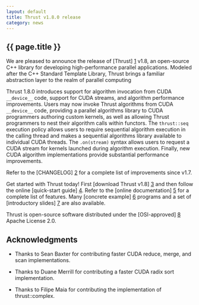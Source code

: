 ```yaml
---
layout: default
title: Thrust v1.8.0 release
category: news
---
```

## {{ page.title }} ##

We are pleased to announce the release of [Thrust] [1] v1.8, an open-source C++ library for
developing high-performance parallel applications. Modeled after the C++ Standard Template
Library, Thrust brings a familiar abstraction layer to the realm of parallel computing

Thrust 1.8.0 introduces support for algorithm invocation from CUDA `__device__` code, support
for CUDA streams, and algorithm performance improvements. Users may now invoke Thrust algorithms
from CUDA `__device__` code, providing a parallel algorithms library to CUDA programmers
authoring custom kernels, as well as allowing Thrust programmers to nest their algorithm calls
within functors. The `thrust::seq` execution policy allows users to require sequential algorithm
execution in the calling thread and makes a sequential algorithms library available to individual
CUDA threads. The `.on(stream)` syntax allows users to request a CUDA stream for kernels launched
during algorithm execution. Finally, new CUDA algorithm implementations provide substantial
performance improvements.

Refer to the [CHANGELOG] [2] for a complete list of improvements since v1.7.

Get started with Thrust today! First [download Thrust v1.8] [3] and then follow the online
[quick-start guide] [4]. Refer to the [online documentation] [5] for a complete list of features.
Many [concrete example] [6] programs and a set of [introductory slides] [7] are also available.

Thrust is open-source software distributed under the [OSI-approved] [8] Apache License 2.0.

Acknowledgments
---------------
* Thanks to Sean Baxter for contributing faster CUDA reduce, merge, and scan implementations.
* Thanks to Duane Merrill for contributing a faster CUDA radix sort implementation.
* Thanks to Filipe Maia for contributing the implementation of thrust::complex.

  [1]: http://github.com/thrust/thrust
  [2]: http://github.com/thrust/thrust/releases/v1.8.0
  [3]: http://github.com/thrust/thrust/releases/download/1.8.0/thrust-1.8.0
  [4]: http://github.com/thrust/thrust/wiki/Quick-Start-Guide
  [5]: http://thrust.github.io/doc/modules.html 
  [6]: http://github.com/thrust/thrust/releases/download/1.8.0/examples-1.8.zip
  [7]: http://thrust.googlecode.com/files/An%20Introduction%20To%20Thrust.pdf
  [8]: http://www.opensource.org/licenses/apache2.0.php

